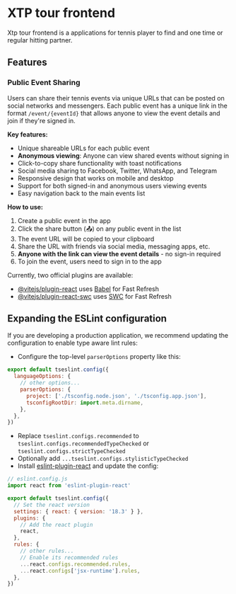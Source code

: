 # XTP tour frontend

Xtp tour frontend is a applications for tennis player to find and one time or regular hitting partner.

## Features

### Public Event Sharing
Users can share their tennis events via unique URLs that can be posted on social networks and messengers. Each public event has a unique link in the format `/event/{eventId}` that allows anyone to view the event details and join if they're signed in.

**Key features:**
- Unique shareable URLs for each public event
- **Anonymous viewing**: Anyone can view shared events without signing in
- Click-to-copy share functionality with toast notifications
- Social media sharing to Facebook, Twitter, WhatsApp, and Telegram
- Responsive design that works on mobile and desktop
- Support for both signed-in and anonymous users viewing events
- Easy navigation back to the main events list

**How to use:**
1. Create a public event in the app
2. Click the share button (📤) on any public event in the list
3. The event URL will be copied to your clipboard
4. Share the URL with friends via social media, messaging apps, etc.
5. **Anyone with the link can view the event details** - no sign-in required
6. To join the event, users need to sign in to the app

Currently, two official plugins are available:

- [@vitejs/plugin-react](https://github.com/vitejs/vite-plugin-react/blob/main/packages/plugin-react/README.md) uses [Babel](https://babeljs.io/) for Fast Refresh
- [@vitejs/plugin-react-swc](https://github.com/vitejs/vite-plugin-react-swc) uses [SWC](https://swc.rs/) for Fast Refresh

## Expanding the ESLint configuration

If you are developing a production application, we recommend updating the configuration to enable type aware lint rules:

- Configure the top-level `parserOptions` property like this:

```js
export default tseslint.config({
  languageOptions: {
    // other options...
    parserOptions: {
      project: ['./tsconfig.node.json', './tsconfig.app.json'],
      tsconfigRootDir: import.meta.dirname,
    },
  },
})
```

- Replace `tseslint.configs.recommended` to `tseslint.configs.recommendedTypeChecked` or `tseslint.configs.strictTypeChecked`
- Optionally add `...tseslint.configs.stylisticTypeChecked`
- Install [eslint-plugin-react](https://github.com/jsx-eslint/eslint-plugin-react) and update the config:

```js
// eslint.config.js
import react from 'eslint-plugin-react'

export default tseslint.config({
  // Set the react version
  settings: { react: { version: '18.3' } },
  plugins: {
    // Add the react plugin
    react,
  },
  rules: {
    // other rules...
    // Enable its recommended rules
    ...react.configs.recommended.rules,
    ...react.configs['jsx-runtime'].rules,
  },
})
```
